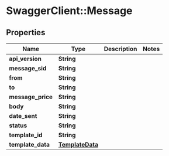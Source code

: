 # SwaggerClient::Message

## Properties
Name | Type | Description | Notes
------------ | ------------- | ------------- | -------------
**api_version** | **String** |  | 
**message_sid** | **String** |  | 
**from** | **String** |  | 
**to** | **String** |  | 
**message_price** | **String** |  | 
**body** | **String** |  | 
**date_sent** | **String** |  | 
**status** | **String** |  | 
**template_id** | **String** |  | 
**template_data** | [**TemplateData**](TemplateData.md) |  | 


